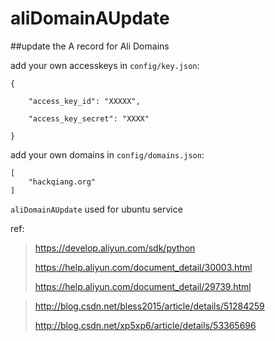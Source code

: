# aliDomainAUpdate
##update the A record for Ali Domains

add your own accesskeys in `config/key.json`:

	{

    	"access_key_id": "XXXXX",

    	"access_key_secret": "XXXX"

	}

add your own domains in `config/domains.json`:

	[
    	"hackqiang.org"
	]



`aliDomainAUpdate` used for ubuntu service


ref:
>
>https://develop.aliyun.com/sdk/python
>
>https://help.aliyun.com/document_detail/30003.html
>
>https://help.aliyun.com/document_detail/29739.html

>http://blog.csdn.net/bless2015/article/details/51284259
>
>http://blog.csdn.net/xp5xp6/article/details/53365696